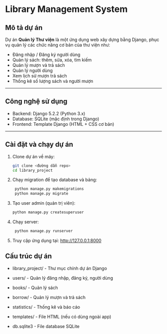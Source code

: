 # Library Management System

## Mô tả dự án

Dự án **Quản lý Thư viện** là một ứng dụng web xây dựng bằng Django, phục vụ quản lý các chức năng cơ bản của thư viện như:

- Đăng nhập / Đăng ký người dùng
- Quản lý sách: thêm, sửa, xóa, tìm kiếm
- Quản lý mượn và trả sách
- Quản lý người dùng
- Xem lịch sử mượn trả sách
- Thống kê số lượng sách và người mượn

---

## Công nghệ sử dụng

- Backend: Django 5.2.2 (Python 3.x)
- Database: SQLite (mặc định trong Django)
- Frontend: Template Django (HTML + CSS cơ bản)

---

## Cài đặt và chạy dự án

1. Clone dự án về máy:
   ```bash
   git clone <đường dẫn repo>
   cd library_project
2. Chạy migration để tạo database và bảng:
   ```bash
    python manage.py makemigrations
    python manage.py migrate
3. Tạo user admin (quản trị viên):
    ```bash
    python manage.py createsuperuser

4. Chạy server:
   ```bash
    python manage.py runserver

5. Truy cập ứng dụng tại: http://127.0.0.1:8000

## Cấu trúc dự án
- library_project/ - Thư mục chính dự án Django

- users/ - Quản lý đăng nhập, đăng ký, người dùng

- books/ - Quản lý sách

- borrow/ - Quản lý mượn và trả sách

- statistics/ - Thống kê và báo cáo

- templates/ - File HTML (nếu có dùng ngoài app)

- db.sqlite3 - File database SQLite

